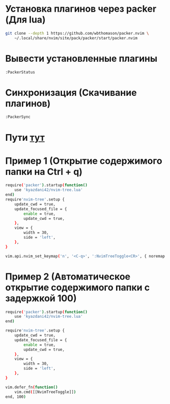# Установка плагинов через packer (Для lua)

```bash
git clone --depth 1 https://github.com/wbthomason/packer.nvim \
    ~/.local/share/nvim/site/pack/packer/start/packer.nvim
```

# Вывести установленные плагины

```bash
:PackerStatus
```

# Синхронизация (Скачивание плагинов)

```bash
:PackerSync
```

# Пути [тут](https://github.com/driversline/docs/blob/main/pwd/.config/README.md)

# Пример 1 (Открытие содержимого папки на Ctrl + q)

```bash
require('packer').startup(function()
    use 'kyazdani42/nvim-tree.lua'
end)
require'nvim-tree'.setup {
    update_cwd = true,
    update_focused_file = {
        enable = true,
        update_cwd = true,
    },
    view = {
        width = 30,
        side = 'left',
    },
}

vim.api.nvim_set_keymap('n', '<C-q>', ':NvimTreeToggle<CR>', { noremap = true, silent = true })
```

# Пример 2 (Автоматическое открытие содержимого папки с задержкой 100)

```bash
require('packer').startup(function()
    use 'kyazdani42/nvim-tree.lua'
end)

require'nvim-tree'.setup {
    update_cwd = true,
    update_focused_file = {
        enable = true,
        update_cwd = true,
    },
    view = {
        width = 30,
        side = 'left',
    },
}

vim.defer_fn(function()
    vim.cmd([[NvimTreeToggle]])
end, 100) 
```
